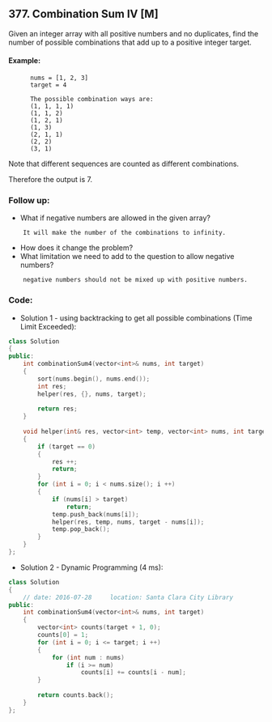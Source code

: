## 377. Combination Sum IV [M]
Given an integer array with all positive numbers and no duplicates, find the number of possible combinations that add up to a positive integer target.

#### Example:
```
      nums = [1, 2, 3]
      target = 4
      
      The possible combination ways are:
      (1, 1, 1, 1)
      (1, 1, 2)
      (1, 2, 1)
      (1, 3)
      (2, 1, 1)
      (2, 2)
      (3, 1)
```
Note that different sequences are counted as different combinations.

Therefore the output is 7.

### Follow up:
- What if negative numbers are allowed in the given array?
```
    It will make the number of the combinations to infinity.
```
- How does it change the problem?
- What limitation we need to add to the question to allow negative numbers?
```
    negative numbers should not be mixed up with positive numbers.
```

### Code:
- Solution 1 - using backtracking to get all possible combinations (Time Limit Exceeded):
```c++
class Solution 
{
public:
    int combinationSum4(vector<int>& nums, int target) 
    {
        sort(nums.begin(), nums.end());
        int res;
        helper(res, {}, nums, target);
        
        return res;
    }
    
    void helper(int& res, vector<int> temp, vector<int> nums, int target)
    {
        if (target == 0)
        {
            res ++;
            return;
        }
        for (int i = 0; i < nums.size(); i ++)
        {
            if (nums[i] > target)
                return;
            temp.push_back(nums[i]);
            helper(res, temp, nums, target - nums[i]);
            temp.pop_back();
        }
    }
};
```

- Solution 2 - Dynamic Programming (4 ms):
```c++
class Solution 
{
    // date: 2016-07-28     location: Santa Clara City Library
public:
    int combinationSum4(vector<int>& nums, int target) 
    {
        vector<int> counts(target + 1, 0);
        counts[0] = 1;
        for (int i = 0; i <= target; i ++)
        {
            for (int num : nums)
                if (i >= num)
                    counts[i] += counts[i - num];
        }
        
        return counts.back();
    }
};
```
